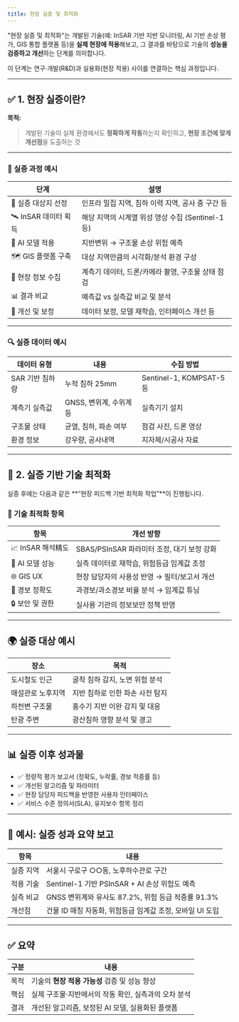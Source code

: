 ```yaml
---
title: 현장 실증 및 최적화
---
```


"현장 실증 및 최적화"는 개발된 기술(예: InSAR 기반 지반 모니터링, AI 기반 손상 평가, GIS 통합 플랫폼 등)을 **실제 현장에 적용**해보고, 그 결과를 바탕으로 기술의 **성능을 검증하고 개선**하는 단계를 의미합니다.

이 단계는 연구·개발(R\&D)과 실용화(현장 적용) 사이를 연결하는 핵심 과정입니다.

---

## ✅ 1. 현장 실증이란?

**목적:**

> 개발된 기술이 실제 환경에서도 **정확하게 작동**하는지 확인하고,
> **현장 조건에 맞게 개선점**을 도출하는 것

---

### 🧪 실증 과정 예시

| 단계               | 설명                                 |
| ---------------- | ---------------------------------- |
| 📍 실증 대상지 선정     | 인프라 밀집 지역, 침하 이력 지역, 공사 중 구간 등     |
| 🛰️ InSAR 데이터 획득 | 해당 지역의 시계열 위성 영상 수집 (Sentinel-1 등) |
| 🧠 AI 모델 적용      | 지반변위 → 구조물 손상 위험 예측                |
| 🗺️ GIS 플랫폼 구축   | 대상 지역만큼의 시각화/분석 환경 구성              |
| 🧾 현장 정보 수집      | 계측기 데이터, 드론/카메라 촬영, 구조물 상태 점검      |
| 📊 결과 비교         | 예측값 vs 실측값 비교 및 분석                 |
| 🔄 개선 및 보정       | 데이터 보정, 모델 재학습, 인터페이스 개선 등         |

---

### 🔍 실증 데이터 예시

| 데이터 유형     | 내용               | 수집 방법                   |
| ---------- | ---------------- | ----------------------- |
| SAR 기반 침하량 | 누적 침하 25mm       | Sentinel-1, KOMPSAT-5 등 |
| 계측기 실측값    | GNSS, 변위계, 수위계 등 | 실측기기 설치                 |
| 구조물 상태     | 균열, 침하, 파손 여부    | 점검 사진, 드론 영상            |
| 환경 정보      | 강우량, 공사내역        | 지자체/시공사 자료              |

---

## 🔁 2. 실증 기반 기술 최적화

실증 후에는 다음과 같은 \*\*“현장 피드백 기반 최적화 작업”\*\*이 진행됩니다.

### 🔧 기술 최적화 항목

| 항목            | 개선 방향                          |
| ------------- | ------------------------------ |
| 📈 InSAR 해석精도 | SBAS/PSInSAR 파라미터 조정, 대기 보정 강화 |
| 🧠 AI 모델 성능   | 실측 데이터로 재학습, 위험등급 임계값 조정       |
| 🌐 GIS UX     | 현장 담당자의 사용성 반영 → 필터/보고서 개선     |
| 🧭 경보 정확도     | 과경보/과소경보 비율 분석 → 임계값 튜닝        |
| 🔒 보안 및 권한    | 실사용 기관의 정보보안 정책 반영             |

---

## 🌍 실증 대상 예시

| 장소        | 목적                 |
| --------- | ------------------ |
| 도시철도 인근   | 굴착 침하 감지, 노면 위험 분석 |
| 매설관로 노후지역 | 지반 침하로 인한 파손 사전 탐지 |
| 하천변 구조물   | 홍수기 지반 이완 감지 및 대응  |
| 탄광 주변     | 광산침하 영향 분석 및 경고    |

---

## 📊 실증 이후 성과물

* ✅ 정량적 평가 보고서 (정확도, 누락률, 경보 적중률 등)
* ✅ 개선된 알고리즘 및 파라미터
* ✅ 현장 담당자 피드백을 반영한 사용자 인터페이스
* ✅ 서비스 수준 정의서(SLA), 유지보수 항목 정리

---

## 📝 예시: 실증 성과 요약 보고

| 항목    | 내용                                   |
| ----- | ------------------------------------ |
| 실증 지역 | 서울시 구로구 ○○동, 노후하수관로 구간               |
| 적용 기술 | Sentinel-1 기반 PSInSAR + AI 손상 위험도 예측 |
| 실측 비교 | GNSS 변위계와 유사도 87.2%, 위험 등급 적중률 91.3% |
| 개선점   | 건물 ID 매칭 자동화, 위험등급 임계값 조정, 모바일 UI 도입 |

---

## ✅ 요약

| 구분 | 내용                             |
| -- | ------------------------------ |
| 목적 | 기술의 **현장 적용 가능성** 검증 및 성능 향상   |
| 핵심 | 실제 구조물·지반에서의 작동 확인, 실측과의 오차 분석 |
| 결과 | 개선된 알고리즘, 보정된 AI 모델, 실용화된 플랫폼  |
